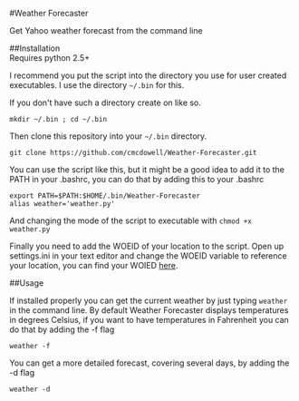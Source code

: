 #Weather Forecaster  
  
Get Yahoo weather forecast from the command line  

##Installation  
Requires python 2.5+

I recommend you put the script into the directory you use for user created
executables. I use the directory `~/.bin` for this.  
  
If you don't have such a directory create on like so.

    mkdir ~/.bin ; cd ~/.bin

Then clone this repository into your `~/.bin` directory.

    git clone https://github.com/cmcdowell/Weather-Forecaster.git

You can use the script like this, but it might be a good idea to add it to the
PATH in your .bashrc, you can do that by adding this to your .bashrc

    export PATH=$PATH:$HOME/.bin/Weather-Forecaster
    alias weather='weather.py'

And changing the mode of the script to executable with `chmod +x weather.py`

Finally you need to add the WOEID of your location to the script. Open up
settings.ini in your text editor and change the WOEID variable to reference your
location, you can find your WOIED [here](http://woeid.rosselliot.co.nz/lookup).

##Usage 

If installed properly you can get the current weather by just typing `weather`
in the command line. By default Weather Forecaster displays temperatures in
degrees Celsius, if you want to have temperatures in Fahrenheit you can do
that by adding the -f flag  
  
    weather -f

You can get a more detailed forecast, covering several days, by adding the -d
flag  

    weather -d
